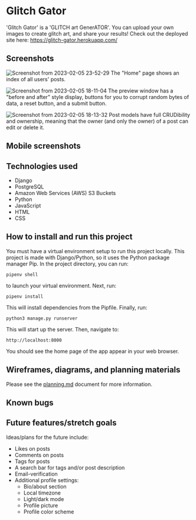# Glitch Gator

'Glitch Gator' is a 'GLITCH art GenerATOR'. You can upload your own images to create glitch art, and share your results! Check out the deployed site here: https://glitch-gator.herokuapp.com/

## Screenshots

![Screenshot from 2023-02-05 23-52-29](https://user-images.githubusercontent.com/115664302/216886713-aa92e6c1-4520-49ed-828f-285502f70f30.png)
The "Home" page shows an index of all users' posts.

![Screenshot from 2023-02-05 18-11-04](https://user-images.githubusercontent.com/115664302/216851711-c12ae1f9-acb2-499e-b375-f5814f393e6b.png)
The preview window has a "before and after" style display, buttons for you to corrupt random bytes of data, a reset button, and a submit button.

![Screenshot from 2023-02-05 18-13-32](https://user-images.githubusercontent.com/115664302/216851721-bee93f02-655b-4738-93c2-581a705591ee.png)
Post models have full CRUDibility and ownership, meaning that the owner (and only the owner) of a post can edit or delete it.

## Mobile screenshots

## Technologies used

- Django
- PostgreSQL
- Amazon Web Services (AWS) S3 Buckets
- Python
- JavaScript
- HTML
- CSS

## How to install and run this project

You must have a virtual environment setup to run this project locally. This project is made with Django/Python, so it uses the Python package manager Pip. In the project directory, you can run:

`pipenv shell`

to launch your virtual environment. Next, run:

`pipenv install`

This will install dependencies from the Pipfile. Finally, run:

`python3 manage.py runserver`

This will start up the server. Then, navigate to:

`http://localhost:8000`

You should see the home page of the app appear in your web browser.

## Wireframes, diagrams, and planning materials

Please see the <a href="https://github.com/jordbort/capstone-glitch_generator/blob/main/planning.md">planning.md</a> document for more information.

## Known bugs

## Future features/stretch goals

Ideas/plans for the future include:
- Likes on posts
- Comments on posts
- Tags for posts
- A search bar for tags and/or post description
- Email-verification
- Additional profile settings:
  - Bio/about section
  - Local timezone
  - Light/dark mode
  - Profile picture
  - Profile color scheme
